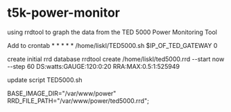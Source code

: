 t5k-power-monitor
=================

using rrdtool to graph the data from the TED 5000 Power Monitoring Tool

Add to crontab
	* * * * * /home/liskl/TED5000.sh $IP_OF_TED_GATEWAY 0

create initial rrd database
	rrdtool create /home/liskl/ted5000.rrd --start now --step 60 DS:watts:GAUGE:120:0:20 RRA:MAX:0.5:1:525949

update script TED5000.sh

BASE_IMAGE_DIR="/var/www/power"
RRD_FILE_PATH="/var/www/power/ted5000.rrd";
